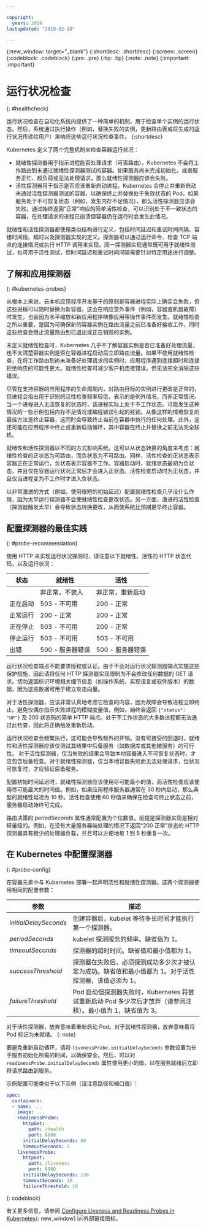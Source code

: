 ```yaml
---

copyright:
  years: 2019
lastupdated: "2019-02-10"

---
```


{:new_window: target="_blank"}
{:shortdesc: .shortdesc}
{:screen: .screen}
{:codeblock: .codeblock}
{:pre: .pre}
{:tip: .tip}
{:note: .note}
{:important: .important}

# 运行状况检查
{: #healthcheck}

运行状况检查在自动化系统内提供了一种简单的机制，用于检查单个实例的运行状态。然后，系统通过执行操作（例如，替换失败的实例，更新路由表或将生成的运行状况传递给用户）来响应这些运行状况检查事件。
{:shortdesc}

Kubernetes 定义了两个完整机制来检查容器运行状况：

* 就绪性探测器用于指示进程能否处理请求（可否路由）。Kubernetes 不会将工作路由到未通过就绪性探测器测试的容器。如果服务尚未完成初始化，或者服务正忙、超负荷或无法处理请求，那么就绪性探测器应该会失败。
* 活性探测器用于指示是否应该重新启动进程。Kubernetes 会停止并重新启动未通过活性探测器测试的容器，以确保终止并替换处于失效状态的 Pod。如果服务处于不可恢复状态（例如，发生内存不足情况），那么活性探测器应该会失败。通过始终返回“正常”响应的简单活性检查，可以识别处于不一致状态的容器，在处理请求的进程已崩溃但容器仍在运行时会发生此情况。

就绪性和活性探测器都使用类似结构进行定义，包括时间延迟和重试时间间隔、容错时间段、超时以及探测器实现的定义。探测器可以通过运行命令、检查 TCP 端点的连接情况或执行 HTTP 调用来实现。同一探测器实现通常既可用于就绪性测试，也可用于活性测试，但时间延迟和重试时间间隔需要针对特定用途进行调整。

## 了解和应用探测器
{: #kubernetes-probes}

从根本上来说，云本机应用程序开发基于的原则是容器进程实际上确实会失败，但这些进程可以随时替换为新容器。这会在响应意外事件（例如，容器或机器故障）时发生，也会因为水平缩放和新应用程序映像应用等操作事件而发生。就绪性检查之所以重要，是因为可确保新的容器实例在路由流量之前已准备好接收工作，同时这些检查会阻止流量路由到已退出或正在销毁的实例。

未定义就绪性检查时，Kubernetes 几乎不了解容器实例是否已准备好处理流量，也不太清楚容器实例是否在容器进程启动后立即路由流量。如果不使用就绪性检查，在将工作路由到尚未准备好处理请求的实例时，应用程序遇到连接超时和连接拒绝响应的可能性更大。就绪性检查可减少客户机连接错误，但无法完全消除这些错误。

尽管在支持容器的应用程序的生命周期内，对路由目标的实例进行更改是正常的，但进程会指出用于识别的活性检查频率较低，表示的是例外情况，而非正常情况。当一个进程进入无法恢复的状态时，该进程实际上处于不工作状态。可能发生这种情况的一些示例包括内存不足情况或编程错误引起的死锁。从像这样的情境恢复的最佳方法是终止容器，这同时会导致终止当前在容器中执行的任何处理。此外，这还可能在应用程序中终止或重新启动循环，其中容器在终止并替换之前无法完全联机。

就绪性和活性探测器以不同的方式影响系统。这可以从状态转换的角度来考虑：就绪性检查的正状态为可路由，而负状态为不可路由。同样，活性检查的正状态表示容器正在正常运行，负状态表示容器不工作。容器启动时，就绪状态最初为负状态，并且仅在容器运行状况正常后才会进入正状态。活性检查启动时为正状态，并且仅当进程变为不工作时才进入负状态。

以非常激进的方式（例如，使用很短的初始延迟）配置就绪性检查几乎没什么作用，因为太早运行探测器不会使就绪性检查更改状态。另一方面，激进的活性检查（探测器触发太早）会导致状态转换更改，从而使系统比预期更早终止容器。

## 配置探测器的最佳实践
{: #probe-recommendation}

使用 HTTP 来实现运行状况探测时，请注意以下就绪性、活性的 HTTP 状态代码，以及运行状况：

|状态|就绪性|活性|
|----------|-----------------------|-----------------------|
|          |非正常，不装入|非正常，重新启动|
|正在启动|503 - 不可用|200 - 正常|
|正常运行|200 - 正常|200 - 正常|
|正在停止|503 - 不可用|200 - 正常|
|停止运行|503 - 不可用|503 - 不可用|
|出错|500 - 服务器错误|500 - 服务器错误|

运行状况检查端点不能要求授权或认证。由于不会对运行状况探测器端点实施这些保护措施，因此请将任何 HTTP 探测器实现限制为不会修改任何数据的 GET 请求。切勿返回标识环境相关细节信息（如操作系统、实现语言或软件版本）的数据，因为这些数据可用于建立攻击向量。

对于活性探测器，应该非常认真地考虑它检查的内容，因为故障会导致进程立即终止。避免仅偶尔指示失败进程的模糊度量值，例如，始终会返回 `{"status": "UP"}` 及 200 状态码的简单 HTTP 端点。处于不工作状态的大多数进程都无法通过此检查，因此将正确触发重新启动。

运行状况检查会频繁执行，这可能会导致额外的开销。没有可接受的回退时，就绪性和活性探测器应该仅测试其结果中后备服务（如数据库或其他微服务）的可行性。 对于活性探测器，仅当失败的结果会导致本地容器进入不可恢复状态时，才应包含后备检查。对于就绪性探测器，仅当本地容器失败而无法处理请求，但状况可恢复时，才应验证后备服务。

配置初始时间延迟时，就绪性探测器应该使用尽可能最小的值，而活性检查应该使用尽可能最大的时间值。例如，如果应用程序服务器通常在 30 秒内启动，那么典型的就绪性延迟为 10 秒。活性检查使用 60 秒值来确保在检查可终止状态之前，服务器启动始终可完成。

路由决策的 *periodSeconds* 属性通常配置为个位数值，前提是探测器实现是相对轻量级的。例如，在没有大量服务器端处理的情况下返回“200 正常”状态的 HTTP 探测器具有极少的处理器负载，并且可以方便地每 1 到 5 秒重复一次。

## 在 Kubernetes 中配置探测器
{: #probe-config}

在容器元素中与 Kubernetes 部署一起声明活性和就绪性探测器。这两个探测器使用相同的配置参数：

|参数|描述|
|-----------|-------------|
|*initialDelaySeconds*|创建容器后，kubelet 等待多长时间才能执行第一个探测器。|
|*periodSeconds*|kubelet 探测服务的频率。缺省值为 1。|
|*timeoutSeconds*|探测器的超时时间。缺省值和最小值都为 1。|
|*successThreshold*|探测器在失败后，必须探测成功多少次才被认定为成功。缺省值和最小值都为 1。对于活性探测器，该值必须为 1。|
|*failureThreshold*|Pod 启动但探测器失败时，Kubernetes 将尝试重新启动 Pod 多少次后才放弃（请参阅注释）。最小值为 1，缺省值为 3。|

  对于活性探测器，放弃意味着重新启动 Pod。对于就绪性探测器，放弃意味着将 Pod 标记为未就绪。
  {: note}

要避免重新启动循环，请将 `livenessProbe.initialDelaySeconds` 参数设置为长于服务初始化所需的时间，以确保安全。然后，可以对 `readinessProbe.initialDelaySeconds` 属性使用更小的值，以在服务就绪后立即将请求路由到服务。

示例配置可能类似于以下示例（请注意路径和端口值）：

```yaml
spec:
  containers:
  - name: ...
    image: ...
    readinessProbe:
      httpGet:
        path: /health
        port: 8080
      initialDelaySeconds: 60
      timeoutSeconds: 5
    livenessProbe:
      httpGet:
        path: /liveness
        port: 8080
      initialDelaySeconds: 130
      timeoutSeconds: 10
      failureThreshold: 10
```
{: codeblock}

有关更多信息，请参阅 [Configure Liveness and Readiness Probes in Kubernetes](https://kubernetes.io/docs/tasks/configure-pod-container/configure-liveness-readiness-probes/){: new_window} ![外部链接图标](../icons/launch-glyph.svg "外部链接图标")。

